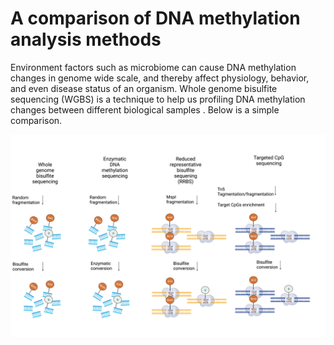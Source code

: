 # A comparison of DNA methylation analysis methods

Environment factors such as microbiome can cause DNA methylation changes in genome wide scale, and thereby affect physiology, behavior, and even disease status of an organism. Whole genome bisulfite sequencing (WGBS) is a technique to help us profiling DNA methylation changes between different biological samples . Below is a simple comparison.

![Methylation comparison](Figs/methylation_comparison.png)